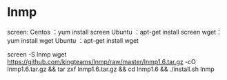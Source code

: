 # lnmp

screen: Centos ：yum install screen Ubuntu ：apt-get install screen
wget：yum install wget Ubuntu ：apt-get install wget

screen -S lnmp
wget https://github.com/kingteams/lnmp/raw/master/lnmp1.6.tar.gz -cO lnmp1.6.tar.gz && tar zxf lnmp1.6.tar.gz && cd lnmp1.6 && ./install.sh lnmp
